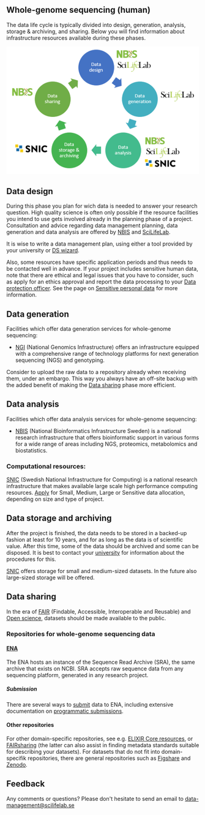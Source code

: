 ## Whole-genome sequencing (human)

The data life cycle is typically divided into design, generation, analysis, storage & archiving, and sharing. Below you will find information about infrastructure resources available during these phases.

 ![](/docs/images/data_life_cycle_circle_logos.png)

## Data design
During this phase you plan for wich data is needed to answer your research question. High quality science is often only possible if the resource facilities you intend to use gets involved already in the planning phase of a project. Consultation and advice regarding data management planning, data generation and data analysis are offered by [NBIS](https://nbis.se/) and [SciLifeLab](https://www.scilifelab.se/). 

It is wise to write a data management plan, using either a tool provided by your university or [DS wizard](http://dsw.scilifelab.se/).

Also, some resources have specific application periods and thus needs to be contacted well in advance. If your project includes sensitive human data, note that there are ethical and legal issues that you have to consider, such as apply for an ethics approval and report the data processing to your [Data protection officer](/docs/general/data_protection_officer). See the page on [Sensitive personal data](/docs/general/sensitive_data) for more information.

## Data generation
Facilities which offer data generation services for whole-genome sequencing:

* [NGI](https://ngisweden.scilifelab.se/) (National Genomics Infrastructure) offers an infrastructure equipped with a comprehensive range of technology platforms for next generation sequencing (NGS) and genotyping.

Consider to upload the raw data to a repository already when receiving them, under an embargo. This way you always have an off-site backup with the added benefit of making the [Data sharing](#data-sharing) phase more efficient.

## Data analysis
Facilities which offer data analysis services for whole-genome sequencing:

* [NBIS](https://nbis.se/support/ "NBIS support") (National Bioinformatics Infrastructure Sweden) is a national research infrastructure that offers bioinformatic support in various forms for a wide range of areas including NGS, proteomics, metabolomics and biostatistics.

### Computational resources:
[SNIC](https://www.snic.se/ "SNIC homepage") (Swedish National Infrastructure for Computing) is a national research infrastructure that makes available large scale high performance computing resources. [Apply](https://www.snic.se/allocations/compute/ "SNIC compute") for Small, Medium, Large or Sensitive data allocation, depending on size and type of project.

## Data storage and archiving
After the project is finished, the data needs to be stored in a backed-up fashion at least for 10 years, and for as long as the data is of scientific value. After this time, some of the data should be archived and some can be disposed. It is best to contact your [university](/docs/general/research_data_office) for information about the procedures for this.  

[SNIC](https://www.snic.se/allocations/storage/ "SNIC storage") offers storage for small and medium-sized datasets. In the future also large-sized storage will be offered.


## Data sharing
In the era of [FAIR](https://www.force11.org/group/fairgroup/fairprinciples) (Findable, Accessible, Interoperable and Reusable) and [Open science](https://www.vr.se/english/mandates/open-science/open-access-to-research-data.html), datasets should be made available to the public. 

### Repositories for whole-genome sequencing data
#### [ENA](https://www.ebi.ac.uk/ena)

The ENA hosts an instance of the Sequence Read Archive (SRA), the same archive that exists on NCBI. SRA accepts raw sequence data from any sequencing platform, generated in any research project.  

##### Submission

There are several ways to [submit](https://www.ebi.ac.uk/ena/submit) data to ENA, including extensive documentation on [programmatic submissions](https://ena-docs.readthedocs.io/en/latest/programmatic.html).

#### Other repositories
For other domain-specific repositories, see e.g. [ELIXIR Core resources](https://elixir-europe.org/platforms/data/core-data-resources), or [FAIRsharing](https://fairsharing.org/databases/) (the latter can also assist in finding metadata standards suitable for describing your datasets). For datasets that do not fit into domain-specifik repositories, there are general repositories such as [Figshare](https://figshare.com/) and [Zenodo](https://zenodo.org/).

## Feedback
Any comments or questions? Please don't hesitate to send an email to [data-management@scilifelab.se](mailto:data-management@scilifelab.se)